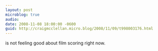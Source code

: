 ```yaml
---
layout: post
microblog: true
audio: 
date: 2008-11-08 18:00:00 -0600
guid: http://craigmcclellan.micro.blog/2008/11/09/t998003176.html
---
```

is not feeling good about film scoring right now.
